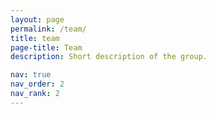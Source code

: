 ```yaml
---
layout: page
permalink: /team/
title: team
page-title: Team
description: Short description of the group.

nav: true
nav_order: 2
nav_rank: 2
---
```

